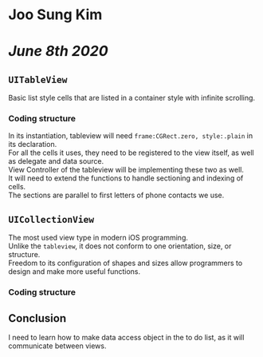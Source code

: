 # **Joo Sung Kim**
# *June 8th 2020*


## **`UITableView`**
Basic list style cells that are listed in a container style with infinite scrolling. <br/>
### Coding structure  
In its instantiation, tableview will need `frame:CGRect.zero, style:.plain` in its declaration. <br/>
For all the cells it uses, they need to be registered to the view itself, as well as delegate and data source. <br/>
View Controller of the tableview will be implementing these two as well. <br/>
It will need to extend the functions to handle sectioning and indexing of cells. <br/>
The sections are parallel to first letters of phone contacts we use.  <br/>

## **`UICollectionView`**
The most used view type in modern iOS programming. <br/>
Unlike the `tableview`, it does not conform to one orientation, size, or structure. <br/>
Freedom to its configuration of shapes and sizes allow programmers to design and make more useful functions.
### Coding structure




## **Conclusion**
I need to learn how to make data access object in the to do list, as it will communicate between views. <br/>
